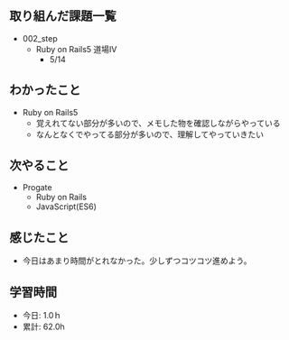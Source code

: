 ## 取り組んだ課題一覧
- 002_step
  - Ruby on Rails5 道場Ⅳ
    - 5/14

## わかったこと
- Ruby on Rails5
  - 覚えれてない部分が多いので、メモした物を確認しながらやっている
  - なんとなくでやってる部分が多いので、理解してやっていきたい
 
## 次やること
- Progate
  - Ruby on Rails
  - JavaScript(ES6)
    
## 感じたこと
- 今日はあまり時間がとれなかった。少しずつコツコツ進めよう。
  
## 学習時間
- 今日: 1.0ｈ
- 累計: 62.0h
